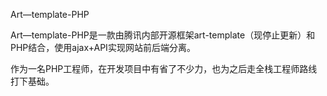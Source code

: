 Art—template-PHP

Art—template-PHP是一款由腾讯内部开源框架art-template（现停止更新）和PHP结合，使用ajax+API实现网站前后端分离。

作为一名PHP工程师，在开发项目中有省了不少力，也为之后走全栈工程师路线打下基础。

